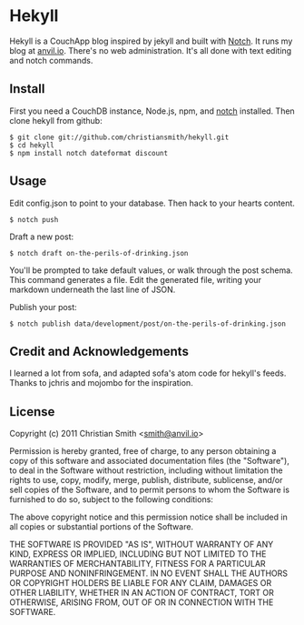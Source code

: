 # Hekyll

Hekyll is a CouchApp blog inspired by jekyll and built with [Notch](notch). It runs my blog at [anvil.io](http://anvil.io). There's no web administration. It's all done with text editing and notch commands. 

## Install

First you need a CouchDB instance, Node.js, npm, and [notch](https://github.com/christiansmith/notch) installed. Then clone hekyll from github:

    $ git clone git://github.com/christiansmith/hekyll.git
    $ cd hekyll
    $ npm install notch dateformat discount

## Usage

Edit config.json to point to your database. Then hack to your hearts content.

    $ notch push


Draft a new post:

    $ notch draft on-the-perils-of-drinking.json

You'll be prompted to take default values, or walk through the post schema. This command generates a file. Edit the generated file, writing your markdown underneath the last line of JSON.

Publish your post:

    $ notch publish data/development/post/on-the-perils-of-drinking.json


## Credit and Acknowledgements

I learned a lot from sofa, and adapted sofa's atom code for hekyll's feeds. Thanks to jchris and mojombo for the inspiration.

## License

Copyright (c) 2011 Christian Smith &lt;smith@anvil.io&gt; 

Permission is hereby granted, free of charge, to any person obtaining a copy
of this software and associated documentation files (the "Software"), to deal
in the Software without restriction, including without limitation the rights
to use, copy, modify, merge, publish, distribute, sublicense, and/or sell
copies of the Software, and to permit persons to whom the Software is
furnished to do so, subject to the following conditions:

The above copyright notice and this permission notice shall be included in
all copies or substantial portions of the Software.

THE SOFTWARE IS PROVIDED "AS IS", WITHOUT WARRANTY OF ANY KIND, EXPRESS OR
IMPLIED, INCLUDING BUT NOT LIMITED TO THE WARRANTIES OF MERCHANTABILITY,
FITNESS FOR A PARTICULAR PURPOSE AND NONINFRINGEMENT. IN NO EVENT SHALL THE
AUTHORS OR COPYRIGHT HOLDERS BE LIABLE FOR ANY CLAIM, DAMAGES OR OTHER
LIABILITY, WHETHER IN AN ACTION OF CONTRACT, TORT OR OTHERWISE, ARISING FROM,
OUT OF OR IN CONNECTION WITH THE SOFTWARE.
